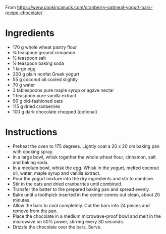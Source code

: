 From https://www.cookincanuck.com/cranberry-oatmeal-yogurt-bars-recipe-chocolate/

Ingredients
===========

- 170 g whole wheat pastry flour
- ¾ teaspoon ground cinnamon
- ½ teaspoon salt
- ½ teaspoon baking soda
- 1 large egg
- 200 g plain nonfat Greek yogurt
- 55 g coconut oil cooled slightly
- 70 g water
- 3 tablespoons pure maple syrup or agave nectar
- 1 teaspoon pure vanilla extract
- 90 g old-fashioned oats
- 115 g dried cranberries
- 100 g dark chocolate chopped (optional)

Instructions
============

- Preheat the oven to 175 degrees. Lightly coat a 20 x 20 cm baking pan with cooking spray.
- In a large bowl, whisk together the whole wheat flour, cinnamon, salt and baking soda.
- In a medium bowl, whisk the egg. Whisk in the yogurt, melted coconut oil, water, maple syrup and vanilla extract.
- Pour the yogurt mixture into the dry ingredients and stir to combine.
- Stir in the oats and dried cranberries until combined.
- Transfer the batter to the prepared baking pan and spread evenly.
- Bake until a toothpick inserted in the center comes out clean, about 20 minutes.
- Allow the bars to cool completely. Cut the bars into 24 pieces and remove from the pan.
- Place the chocolate in a medium microwave-proof bowl and melt in the microwave on 50% power, stirring every 30 seconds.
- Drizzle the chocolate over the bars. Serve.

